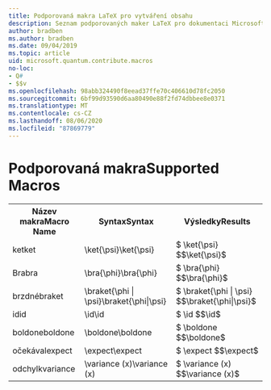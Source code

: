 ```yaml
---
title: Podporovaná makra LaTeX pro vytváření obsahu
description: Seznam podporovaných maker LaTeX pro dokumentaci Microsoft Quantum Development Kit.
author: bradben
ms.author: bradben
ms.date: 09/04/2019
ms.topic: article
uid: microsoft.quantum.contribute.macros
no-loc:
- Q#
- $$v
ms.openlocfilehash: 98abb324490f8eead37ffe70c406610d78fc2050
ms.sourcegitcommit: 6bf99d93590d6aa80490e88f2fd74dbbee8e0371
ms.translationtype: MT
ms.contentlocale: cs-CZ
ms.lasthandoff: 08/06/2020
ms.locfileid: "87869779"
---
```

# <a name="supported-macros"></a><span data-ttu-id="67980-103">Podporovaná makra</span><span class="sxs-lookup"><span data-stu-id="67980-103">Supported Macros</span></span>

<table>
<tr><th><span data-ttu-id="67980-104">Název makra</span><span class="sxs-lookup"><span data-stu-id="67980-104">Macro Name</span></span></th><th><span data-ttu-id="67980-105">Syntax</span><span class="sxs-lookup"><span data-stu-id="67980-105">Syntax</span></span></th><th><span data-ttu-id="67980-106">Výsledky</span><span class="sxs-lookup"><span data-stu-id="67980-106">Results</span></span></th></tr>
<tr><td><span data-ttu-id="67980-107">ket</span><span class="sxs-lookup"><span data-stu-id="67980-107">ket</span></span></td><td><span data-ttu-id="67980-108">\ket{\psi}</span><span class="sxs-lookup"><span data-stu-id="67980-108">\ket{\psi}</span></span></td><td><span data-ttu-id="67980-109">$ \ket{\psi} $</span><span class="sxs-lookup"><span data-stu-id="67980-109">$\ket{\psi}$</span></span></td></tr>
<tr><td><span data-ttu-id="67980-110">Bra</span><span class="sxs-lookup"><span data-stu-id="67980-110">bra</span></span></td><td><span data-ttu-id="67980-111">\bra{\phi}</span><span class="sxs-lookup"><span data-stu-id="67980-111">\bra{\phi}</span></span></td><td><span data-ttu-id="67980-112">$ \bra{\phi} $</span><span class="sxs-lookup"><span data-stu-id="67980-112">$\bra{\phi}$</span></span></td></tr>
<tr><td><span data-ttu-id="67980-113">brzdné</span><span class="sxs-lookup"><span data-stu-id="67980-113">braket</span></span></td><td><span data-ttu-id="67980-114">\braket{\phi | \psi}</span><span class="sxs-lookup"><span data-stu-id="67980-114">\braket{\phi|\psi}</span></span></td><td><span data-ttu-id="67980-115">$ \braket{\phi | \psi} $</span><span class="sxs-lookup"><span data-stu-id="67980-115">$\braket{\phi|\psi}$</span></span></td></tr>
<tr><td><span data-ttu-id="67980-116">id</span><span class="sxs-lookup"><span data-stu-id="67980-116">id</span></span></td><td><span data-ttu-id="67980-117">\id</span><span class="sxs-lookup"><span data-stu-id="67980-117">\id</span></span></td><td><span data-ttu-id="67980-118">$ \id $</span><span class="sxs-lookup"><span data-stu-id="67980-118">$\id$</span></span></td></tr>
<tr><td><span data-ttu-id="67980-119">boldone</span><span class="sxs-lookup"><span data-stu-id="67980-119">boldone</span></span></td><td><span data-ttu-id="67980-120">\boldone</span><span class="sxs-lookup"><span data-stu-id="67980-120">\boldone</span></span></td><td><span data-ttu-id="67980-121">$ \boldone $</span><span class="sxs-lookup"><span data-stu-id="67980-121">$\boldone$</span></span></td></tr>
<tr><td><span data-ttu-id="67980-122">očekával</span><span class="sxs-lookup"><span data-stu-id="67980-122">expect</span></span></td><td><span data-ttu-id="67980-123">\expect</span><span class="sxs-lookup"><span data-stu-id="67980-123">\expect</span></span></td><td><span data-ttu-id="67980-124">$ \expect $</span><span class="sxs-lookup"><span data-stu-id="67980-124">$\expect$</span></span></td></tr>
<tr><td><span data-ttu-id="67980-125">odchylk</span><span class="sxs-lookup"><span data-stu-id="67980-125">variance</span></span></td><td><span data-ttu-id="67980-126">\variance (x)</span><span class="sxs-lookup"><span data-stu-id="67980-126">\variance (x)</span></span></td><td><span data-ttu-id="67980-127">$ \variance (x) $</span><span class="sxs-lookup"><span data-stu-id="67980-127">$\variance (x)$</span></span></td></tr>
</table>